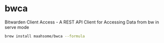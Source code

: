 # bwca

Bitwarden Client Access - A REST API Client for Accessing Data from bw in serve mode


```bash
brew install maahsome/bwca --formula
```
